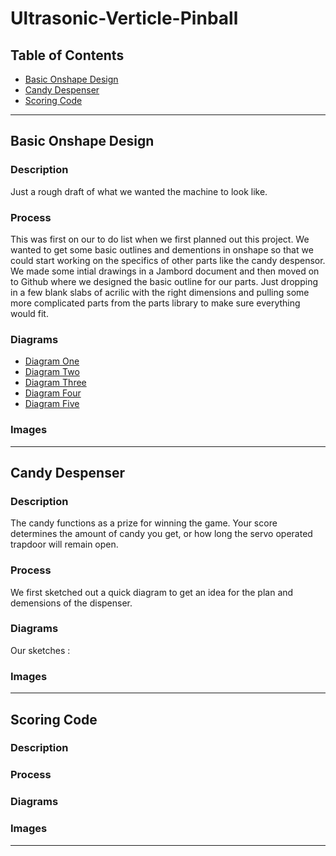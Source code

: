 # Ultrasonic-Verticle-Pinball
 
## Table of Contents 
* [Basic Onshape Design](#BasicOnshapeDesign)
* [Candy Despenser](#CandyDespenser)
* [Scoring Code](#ScoringCode)

---

## Basic Onshape Design 

### Description 

Just a rough draft of what we wanted the machine to look like. 

### Process

This was first on our to do list when we first planned out this project. We wanted to get some basic outlines and dementions in onshape so that we could start working on the specifics of other parts like the candy despensor. We made some intial drawings in a Jambord document and then moved on to Github where we designed the basic outline for our parts. Just dropping in a few blank slabs of acrilic with the right dimensions and pulling some more complicated parts from the parts library to make sure everything would fit. 

### Diagrams 

* [Diagram One](Photos/Screenshot%202021-02-11%20at%203.44.58%20PM.png)
* [Diagram Two](Photos/Screenshot%202021-02-11%20at%203.46.49%20PM.png)
* [Diagram Three](Photos/Screenshot%202021-02-11%20at%203.46.57%20PM.png)
* [Diagram Four](Photos/Screenshot%202021-02-11%20at%203.47.06%20PM.png)
* [Diagram Five](Photos/Screenshot%202021-02-11%20at%203.47.17%20PM.png)

### Images 


---

## Candy Despenser 

### Description 

The candy functions as a prize for winning the game. Your score determines the amount of candy you get, or how long the servo operated trapdoor will remain open. 

### Process

We first sketched out a quick diagram to get an idea for the plan and demensions of the dispenser. 

### Diagrams 

Our sketches :


### Images 

---

## Scoring Code 

### Description 

### Process

### Diagrams 

### Images 


---
